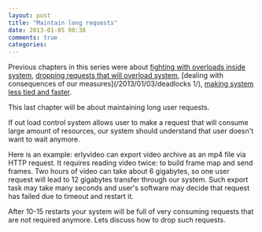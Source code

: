```yaml
---
layout: post
title: "Maintain long requests"
date: 2013-01-05 00:38
comments: true
categories: 
---
```


Previous chapters in this series were about [fighting with overloads inside system](/2013/01/01/overload-protection-1/), 
[dropping requests that will overload system](/2013/01/02/overload-protection-2/),
[dealing with consequences of our measures](/2013/01/03/deadlocks 1/),
[making system less tied and faster](/2013/01/04/unobtrusive-read/).

This last chapter will be about maintaining long user requests.

If out load control system allows user to make a request that will consume large amount of resources, our system
should understand that user doesn't want to wait anymore.

Here is an example: erlyvideo can export video archive as an mp4 file via HTTP request. It requires reading video twice: to build
frame map and send frames. Two hours of video can take about 6 gigabytes, so one user request will lead to
12 gigabytes transfer through our system. Such export task may take many seconds and user's software may
decide that request has failed due to timeout and restart it.

After 10-15 restarts your system will be full of very consuming requests that are not required anymore. Lets discuss how to
drop such requests.

<!-- more -->
